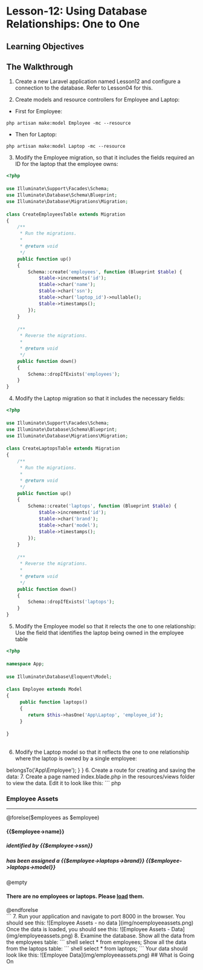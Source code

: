 <!-- enter lesson number and title below separated by hyphen-->
# Lesson-12: Using Database Relationships: One to One  

## Learning Objectives

## The Walkthrough

1. Create a new Laravel application named Lesson12 and configure a connection to the database. Refer to Lesson04 for this. 

2. Create models and resource controllers for Employee and Laptop: 

* First for Employee: 
``` shell 
php artisan make:model Employee -mc --resource 
```

* Then for Laptop:

``` shell 
php artisan make:model Laptop -mc --resource 
```

3. Modify the Employee migration, so that it includes the fields required an ID for the laptop that the employee owns: 
``` php 
<?php

use Illuminate\Support\Facades\Schema;
use Illuminate\Database\Schema\Blueprint;
use Illuminate\Database\Migrations\Migration;

class CreateEmployeesTable extends Migration
{
    /**
     * Run the migrations.
     *
     * @return void
     */
    public function up()
    {
        Schema::create('employees', function (Blueprint $table) {
            $table->increments('id');
            $table->char('name');
            $table->char('ssn');
            $table->char('laptop_id')->nullable();
            $table->timestamps();
        });
    }

    /**
     * Reverse the migrations.
     *
     * @return void
     */
    public function down()
    {
        Schema::dropIfExists('employees');
    }
}

```

4. Modify the Laptop migration so that it includes the necessary fields:

``` php 
<?php

use Illuminate\Support\Facades\Schema;
use Illuminate\Database\Schema\Blueprint;
use Illuminate\Database\Migrations\Migration;

class CreateLaptopsTable extends Migration
{
    /**
     * Run the migrations.
     *
     * @return void
     */
    public function up()
    {
        Schema::create('laptops', function (Blueprint $table) {
            $table->increments('id');
            $table->char('brand');
            $table->char('model');
            $table->timestamps();
        });
    }

    /**
     * Reverse the migrations.
     *
     * @return void
     */
    public function down()
    {
        Schema::dropIfExists('laptops');
    }
}


```

5. Modify the Employee model so that it relects the one to one relationship: 
Use the field that identifies the laptop being owned in the employee table

``` php 
<?php

namespace App;

use Illuminate\Database\Eloquent\Model;

class Employee extends Model
{
     public function laptops()
     {
     	return $this->hasOne('App\Laptop', 'employee_id');
     }
     
}



```


6. Modify the Laptop model so that it reflects the one to one relationship where the laptop is owned by a single employee:

<?php

namespace App;

use Illuminate\Database\Eloquent\Model;

class Laptop extends Model
{
    public function employees()
    {
    	return $this->belongsTo('App\Employee');
    }
}


6. Create a route for creating and saving the data: 

7. Create a page named index.blade.php in the resources/views folder to view the data. Edit it to look like this:

``` php 

<!DOCTYPE html>

<html lang="en" xmlns:th="www.thymeleaf.org">
<head>
    <meta charset="UTF-8" />
    <title>List Assets</title>

    <link rel="stylesheet" href="http://maxcdn.bootstrapcdn.com/bootstrap/3.3.7/css/bootstrap.min.css" integrity="sha384-BVYiiSIFeK1dGmJRAkycuHAHRg32OmUcww7on3RYdg4Va+PmSTsz/K68vbdEjh4u" crossorigin="anonymous"/>
</head>
<body>
<div class="container">

<h3>Employee Assets</h3>
<hr/>

@forelse($employees as $employee)
	<h4>{{$employee->name}}</h4>
	<h5>identified by {{$employee->ssn}}</h5>
	<h5>has been assigned a {{$employee->laptops->brand}} {{$employee->laptops->model}}</h5>
@empty 

<h4>There are no employees or laptops. Please <a href="/load">load</a> them. </h4>
@endforelse 
</div>
</body>
</html>
```

7. Run your application and navigate to port 8000 in the browser. 

You should see this:

![Employee Assets - no data ](img/noemployeeassets.png)

Once the data is loaded, you should see this:

![Employee Assets - Data](img/employeeassets.png)


8. Examine the database. 

Show all the data from the employees table: 
``` shell 
select * from employees; 

Show all the data from the laptops table:
``` shell 

select * from laptops; 
``` 

Your data should look like this:

![Employee Data](img/employeeassets.png)

## What is Going On
